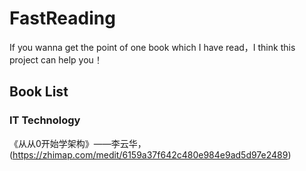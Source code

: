 # FastReading
If you wanna get the point of one book which I have read，I think this project can help you！


## Book List
### IT Technology
《从从0开始学架构》——李云华，(https://zhimap.com/medit/6159a37f642c480e984e9ad5d97e2489)
